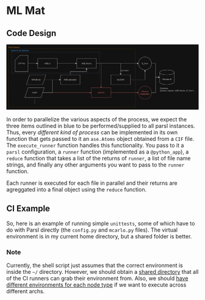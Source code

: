 # ML Mat

## Code Design
![diagram](docs/diagram.png)

In order to parallelize the various aspects of the process, we expect the three items outlined in blue to be performed/supplied to all parsl instances. Thus, every *different kind of process* can be implemented in its own function that gets passed to it an `ase.Atoms` object obtained from a `CIF` file. The `execute_runner` function handles this functionality. You pass to it a `parsl` configuration, a `runner` function (implemented as a `@python_app`), a `reduce` function that takes a list of the returns of `runner`, a list of file name strings, and finally any other arguments you want to pass to the `runner` function.

Each runner is executed for each file in parallel and their returns are agreggated into a final object using the `reduce` function.

## CI Example
So, here is an example of running simple `unittests`, some of which have to do with Parsl directly (the `config.py` and `mcarlo.py` files). The virtual environment is in my current home directory, but a shared folder is better.

### Note
Currently, the shell script just assumes that the correct environment is inside the `~/` directory. However, we should obtain a [shared directory](https://darwin.lanl.gov/doku.php?id=faq:sharedproject) that all of the CI runners can grab their environment from. Also, we should [have different environments for each node type](https://darwin.lanl.gov/doku.php?id=tutorial:pythonexample&s[]=python#:~:text=Darwin%20is%20a,were%20built%20for.) if we want to execute across different archs. 